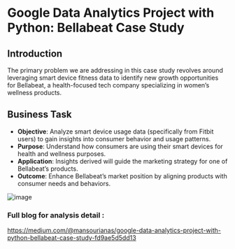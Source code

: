 # Google Data Analytics Project with Python: Bellabeat Case Study

## Introduction
The primary problem we are addressing in this case study revolves around leveraging smart device fitness data to identify new growth opportunities for Bellabeat, a health-focused tech company specializing in women’s wellness products. 

## Business Task
- **Objective**: Analyze smart device usage data (specifically from Fitbit users) to gain insights into consumer behavior and usage patterns.
- **Purpose**: Understand how consumers are using their smart devices for health and wellness purposes.
- **Application**: Insights derived will guide the marketing strategy for one of Bellabeat’s products.
- **Outcome**: Enhance Bellabeat’s market position by aligning products with consumer needs and behaviors.

![image](https://github.com/Mansouri-Anas/Bellabeat-Data-Analytics-/assets/106403012/16bc68a9-3a29-4930-af01-cf8acaeee2b9)

### Full blog for analysis detail : 
https://medium.com/@mansourianas/google-data-analytics-project-with-python-bellabeat-case-study-fd9ae5d5dd13
